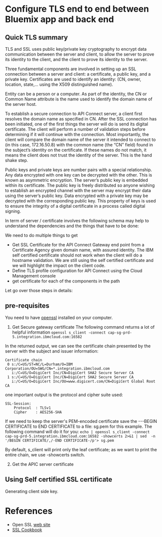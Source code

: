 # Configure TLS end to end between Bluemix app and back end


## Quick TLS summary

TLS and SSL uses public key/private key cryptography to encrypt data communication between the server and client, to allow the server to prove its identity to the client, and the client to prove its identity to the server.

Three fundamental components are involved in setting up an SSL connection between a server and client: a certificate, a public key, and a private key. Certificates are used to identify an identity: (CN, owner, location, state,... using the X509 distinguished name).

Entity can be a person or a computer. As part of the identity, the CN or Common Name attribute is the name used to identify the domain name of the server host.

To establish a secure connection to API Connect server, a client first resolves the domain name as specified in CN. After the SSL connection has been initiated, one of the first things the server will do is send its digital certificate. The client will perform a number of validation steps before determining if it will continue with the connection. Most importantly, the client will compare the domain name of the server it intended to connect to (in this case, 172.16.50.8) with the common name (the “CN” field) found in the subject’s identity on the certificate. If these names do not match, it means the client does not trust the identity of the server. This is the hand shake step.

Public keys and private keys are number pairs with a special relationship. Any data encrypted with one key can be decrypted with the other. This is known as asymmetric encryption. The server’s public key is embedded within its certificate. The public key is freely distributed so anyone wishing to establish an encrypted channel with the server may encrypt their data using the server’s public key. Data encrypted with a private key may be decrypted with the corresponding public key. This property of keys is used to ensure the integrity of a digital certificate in a process called digital signing.

In term of server / certificate involves the following schema may help to understand the dependencies and the things that have to be done:

We need to do multiple things to get
* Get SSL Certificate for the API Connect Gateway end point from a Certificate Agency given domain name, with assured identity. The IBM self certified certificate should not work when the client will do a hostname validation. We are still using the self certified certificate and we will highlight the impact on the client code.
* Define TLS profile configuration for API Connect using the Cloud Management console
* get certificate for each of the components in the path

Let go over those steps in details:

## pre-requisites
You need to have [openssl](https://www.openssl.org/) installed on your computer.
1. Get Secure gateway certificate
The following command returns a lot of helpful information
`openssl s_client -connect cap-sg-prd-5.integration.ibmcloud.com:16582`

In the returned output, we can see the certificate chain presented by the server with the subject and issuer information:
```
Certificate chain
 0 s:/C=US/ST=NC/L=Durham/O=IBM Corporation/OU=SWG/CN=*.integration.ibmcloud.com
   i:/C=US/O=DigiCert Inc/CN=DigiCert SHA2 Secure Server CA
 1 s:/C=US/O=DigiCert Inc/CN=DigiCert SHA2 Secure Server CA
   i:/C=US/O=DigiCert Inc/OU=www.digicert.com/CN=DigiCert Global Root CA
```
one important output is the protocol and cipher suite used:
```
SSL-Session:
    Protocol  : TLSv1
    Cipher    : AES256-SHA
```
If we need to keep the server's PEM-encoded certificate save the ---BEGIN CERTIFICATE  to END CERTIFICATE to a file: sg.pem for this example. The following command will do it for you:
`echo | openssl s_client -connect cap-sg-prd-5.integration.ibmcloud.com:16582 -showcerts 2>&1 | sed  -n '/BEGIN CERTIFICATE/,/-END CERTIFICATE-/p'> sg.pem `

By default, s_client will print only the leaf certificate; as we want to print the entire chain, we use -showcerts switch.

2. Get the APIC server certificate
## Using Self certified SSL certificate

Generating client side key.


# References
* Open SSL [web site](http://www.openssl.org)
* [SSL Cookbook](https://www.feistyduck.com/library/openssl-cookbook/online/ch-testing-with-openssl.html)
